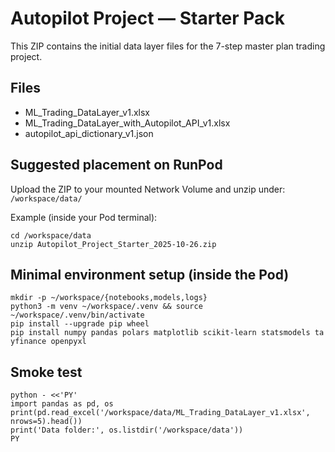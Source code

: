
# Autopilot Project — Starter Pack

This ZIP contains the initial data layer files for the 7-step master plan trading project.

## Files
- ML_Trading_DataLayer_v1.xlsx
- ML_Trading_DataLayer_with_Autopilot_API_v1.xlsx
- autopilot_api_dictionary_v1.json

## Suggested placement on RunPod
Upload the ZIP to your mounted Network Volume and unzip under:
`/workspace/data/`

Example (inside your Pod terminal):
```
cd /workspace/data
unzip Autopilot_Project_Starter_2025-10-26.zip
```

## Minimal environment setup (inside the Pod)
```
mkdir -p ~/workspace/{notebooks,models,logs}
python3 -m venv ~/workspace/.venv && source ~/workspace/.venv/bin/activate
pip install --upgrade pip wheel
pip install numpy pandas polars matplotlib scikit-learn statsmodels ta yfinance openpyxl
```

## Smoke test
```
python - <<'PY'
import pandas as pd, os
print(pd.read_excel('/workspace/data/ML_Trading_DataLayer_v1.xlsx', nrows=5).head())
print('Data folder:', os.listdir('/workspace/data'))
PY
```
